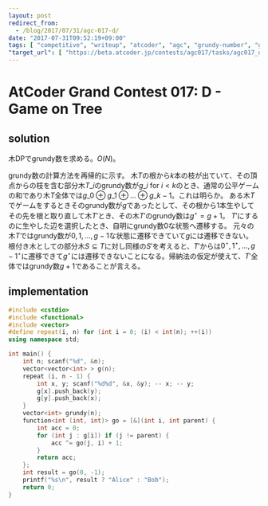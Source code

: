 ```yaml
---
layout: post
redirect_from:
  - /blog/2017/07/31/agc-017-d/
date: "2017-07-31T09:52:19+09:00"
tags: [ "competitive", "writeup", "atcoder", "agc", "grundy-number", "game", "tree" ]
"target_url": [ "https://beta.atcoder.jp/contests/agc017/tasks/agc017_d" ]
---
```


# AtCoder Grand Contest 017: D - Game on Tree

## solution

木DPでgrundy数を求める。$O(N)$。

grundy数の計算方法を再帰的に示す。
木$T$の根から$k$本の枝が出ていて、その頂点からの枝を含む部分木$T\_i$のgrundy数が$g\_i$ for $i \lt k$のとき、通常の公平ゲームの和であり木$T$全体では$g\_0 \oplus g\_1 \oplus \dots \oplus g\_{k-1}$。これは明らか。
ある木$T$でゲームをするときそのgrundy数が$g$であったとして、その根から$1$本生やしてその先を根と取り直して木$T'$とき、その木$T'$のgrundy数は$g^\star = g + 1$。
$T'$にするのに生やした辺を選択したとき、自明にgrundy数$0$な状態へ遷移する。
元々の木$T$ではgrundy数が$0, 1, \dots, g - 1$な状態に遷移できていて$g$には遷移できない。
根付き木としての部分木$S \subseteq T$に対し同様の$S'$を考えると、$T'$からは$0^\star, 1^\star, \dots, {g-1}^\star$に遷移できて$g^\star$には遷移できないことになる。帰納法の仮定が使えて、$T'$全体ではgrundy数$g + 1$であることが言える。

## implementation

``` c++
#include <cstdio>
#include <functional>
#include <vector>
#define repeat(i, n) for (int i = 0; (i) < int(n); ++(i))
using namespace std;

int main() {
    int n; scanf("%d", &n);
    vector<vector<int> > g(n);
    repeat (i, n - 1) {
        int x, y; scanf("%d%d", &x, &y); -- x; -- y;
        g[x].push_back(y);
        g[y].push_back(x);
    }
    vector<int> grundy(n);
    function<int (int, int)> go = [&](int i, int parent) {
        int acc = 0;
        for (int j : g[i]) if (j != parent) {
            acc ^= go(j, i) + 1;
        }
        return acc;
    };
    int result = go(0, -1);
    printf("%s\n", result ? "Alice" : "Bob");
    return 0;
}
```
